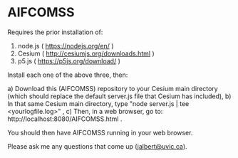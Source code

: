 # AIFCOMSS

Requires the prior installation of:

 1) node.js ( https://nodejs.org/en/ )
 2) Cesium ( http://cesiumjs.org/downloads.html )
 3) p5.js ( https://p5js.org/download/ )

Install each one of the above three, then:

 a) Download this (AIFCOMSS) repository to your Cesium main directory (which should replace the default server.js file that Cesium has included),
 b) In that same Cesium main directory, type  "node server.js | tee <yourlogfile.log>" ,
 c) Then, in a web browser, go to:  http://localhost:8080/AIFCOMSS.html .

You should then have AIFCOMSS running in your web browser.

Please ask me any questions that come up (jalbert@uvic.ca).
